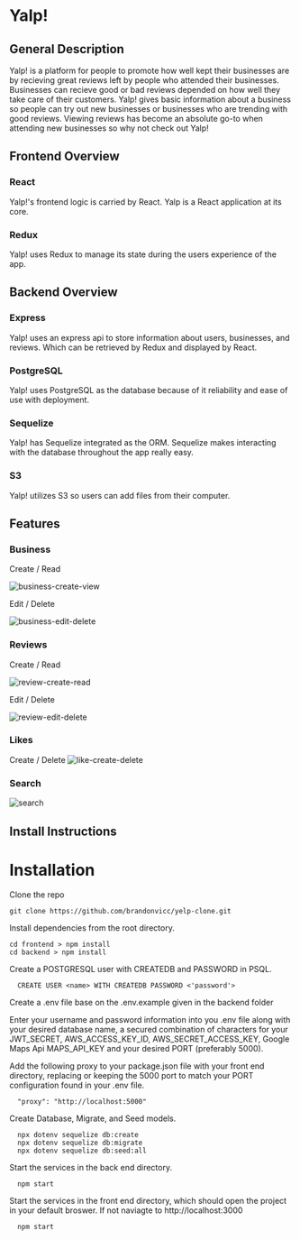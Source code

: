 # Yalp!
## General Description
Yalp! is a platform for people to promote how well kept their businesses are by recieving great reviews left by people who attended their businesses. Businesses can recieve good or bad reviews depended on how well they take care of their customers. Yalp! gives basic information about a business so people can try out new businesses or businesses who are trending with good reviews. Viewing reviews has become an absolute go-to when attending new businesses so why not check out Yalp!

## Frontend Overview

### React
Yalp!'s frontend logic is carried by React. Yalp is a React application at its core.

### Redux
Yalp! uses Redux to manage its state during the users experience of the app.

## Backend Overview

### Express
Yalp! uses an express api to store information about users, businesses, and reviews. Which can be retrieved by Redux and displayed by React.

### PostgreSQL 
Yalp! uses PostgreSQL as the database because of it reliability and ease of use with deployment.

### Sequelize
Yalp! has Sequelize integrated as the ORM. Sequelize makes interacting with the database throughout the app really easy.

### S3
Yalp! utilizes S3 so users can add files from their computer.

## Features

### Business

Create / Read

 ![business-create-view](https://user-images.githubusercontent.com/75706553/169176676-de2cc0f6-0e4e-49a1-9648-f3ddf06f2e91.gif)
 
 
 
 
 Edit / Delete
 
 ![business-edit-delete](https://user-images.githubusercontent.com/75706553/169227644-084f8716-919d-4efb-8842-48c5133ffd8d.gif)
 
 
 
 ### Reviews
 
 Create / Read
 
 ![review-create-read](https://user-images.githubusercontent.com/75706553/169233893-18770560-5d0b-4ffd-9e78-48091619034e.gif)
 
 
 
 Edit / Delete
 
 ![review-edit-delete](https://user-images.githubusercontent.com/75706553/169235944-212bb563-8510-47f9-b409-ef14144f7698.gif)
 
 ### Likes
 
 Create / Delete
 ![like-create-delete](https://user-images.githubusercontent.com/75706553/169240209-291e2854-2ed4-40fa-b1a9-eda9f9a704c7.gif)
 
 ### Search
 
 ![search](https://user-images.githubusercontent.com/75706553/169242855-ebf5e7f6-5939-48bf-a066-af9c03c2b9fd.gif)



 ## Install Instructions
# Installation
 Clone the repo
```
git clone https://github.com/brandonvicc/yelp-clone.git
```
Install dependencies from the root directory.
```
cd frontend > npm install
cd backend > npm install
```
Create a POSTGRESQL user with CREATEDB and PASSWORD in PSQL.
```
  CREATE USER <name> WITH CREATEDB PASSWORD <'password'>
```
Create a .env file base on the .env.example given in the backend folder

Enter your username and password information into you .env file along with your desired database name, a secured combination of characters for your JWT_SECRET, AWS_ACCESS_KEY_ID, AWS_SECRET_ACCESS_KEY, Google Maps Api MAPS_API_KEY and your desired PORT (preferably 5000).

Add the following proxy to your package.json file with your front end directory, replacing or keeping the 5000 port to match your PORT configuration found in your .env file.
```
  "proxy": "http://localhost:5000"
```
Create Database, Migrate, and Seed models.
```
  npx dotenv sequelize db:create
  npx dotenv sequelize db:migrate
  npx dotenv sequelize db:seed:all
```
Start the services in the back end directory.
```
  npm start
```
Start the services in the front end directory, which should open the project in your default broswer. If not naviagte to http://localhost:3000
```
  npm start
```
